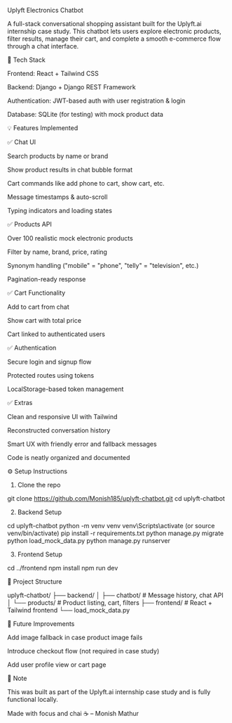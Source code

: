 Uplyft Electronics Chatbot

A full-stack conversational shopping assistant built for the Uplyft.ai internship case study. This chatbot lets users explore electronic products, filter results, manage their cart, and complete a smooth e-commerce flow through a chat interface.

🔧 Tech Stack

Frontend: React + Tailwind CSS

Backend: Django + Django REST Framework

Authentication: JWT-based auth with user registration & login

Database: SQLite (for testing) with mock product data

💡 Features Implemented

✅ Chat UI

Search products by name or brand

Show product results in chat bubble format

Cart commands like add phone to cart, show cart, etc.

Message timestamps & auto-scroll

Typing indicators and loading states

✅ Products API

Over 100 realistic mock electronic products

Filter by name, brand, price, rating

Synonym handling ("mobile" = "phone", "telly" = "television", etc.)

Pagination-ready response

✅ Cart Functionality

Add to cart from chat

Show cart with total price

Cart linked to authenticated users

✅ Authentication

Secure login and signup flow

Protected routes using tokens

LocalStorage-based token management

✅ Extras

Clean and responsive UI with Tailwind

Reconstructed conversation history

Smart UX with friendly error and fallback messages

Code is neatly organized and documented

⚙️ Setup Instructions

1. Clone the repo

git clone https://github.com/Monish185/uplyft-chatbot.git
cd uplyft-chatbot

2. Backend Setup

cd uplyft-chatbot
python -m venv venv
venv\Scripts\activate (or source venv/bin/activate)
pip install -r requirements.txt
python manage.py migrate
python load_mock_data.py
python manage.py runserver

3. Frontend Setup

cd ../frontend
npm install
npm run dev

📁 Project Structure

uplyft-chatbot/
├── backend/
│   ├── chatbot/     # Message history, chat API
│   └── products/    # Product listing, cart, filters
├── frontend/     # React + Tailwind frontend
└── load_mock_data.py

🚀 Future Improvements

Add image fallback in case product image fails

Introduce checkout flow (not required in case study)

Add user profile view or cart page

📌 Note

This was built as part of the Uplyft.ai internship case study and is fully functional locally.

Made with focus and chai ☕ – Monish Mathur
